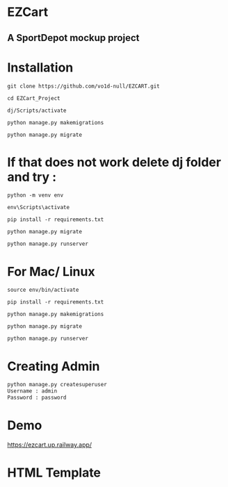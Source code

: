 # EZCart

## A SportDepot mockup project

# Installation

`git clone https://github.com/vo1d-null/EZCART.git`

`cd EZCart_Project`

`dj/Scripts/activate`

`python manage.py makemigrations`

`python manage.py migrate`

# If that does not work delete dj folder and try :

`python -m venv env`

`env\Scripts\activate`

`pip install -r requirements.txt`

`python manage.py migrate`

`python manage.py runserver`

# For Mac/ Linux

`source env/bin/activate`

`pip install -r requirements.txt`

`python manage.py makemigrations`

`python manage.py migrate`

`python manage.py runserver`

# Creating Admin

```python
python manage.py createsuperuser
Username : admin
Password : password
```
# Demo

https://ezcart.up.railway.app/

# HTML Template
